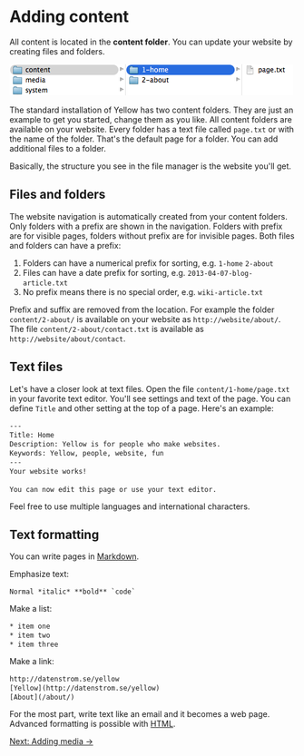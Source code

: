 Adding content
==============
All content is located in the **content folder**. You can update your website by creating files and folders.

![Screenshot](content-screenshot.png?raw=true)

The standard installation of Yellow has two content folders. They are just an example to get you started, change them as you like. All content folders are available on your website. Every folder has a text file called `page.txt` or with the name of the folder. That's the default page for a folder. You can add additional files to a folder.

Basically, the structure you see in the file manager is the website you'll get.

Files and folders
-----------------
The website navigation is automatically created from your content folders. Only folders with a prefix are shown in the navigation. Folders with prefix are for visible pages, folders without prefix are for invisible pages. Both files and folders can have a prefix:

1. Folders can have a numerical prefix for sorting, e.g. `1-home` `2-about`
2. Files can have a date prefix for sorting, e.g. `2013-04-07-blog-article.txt`
3. No prefix means there is no special order, e.g. `wiki-article.txt`

Prefix and suffix are removed from the location. For example the folder `content/2-about/` is available on your website as `http://website/about/`. The file `content/2-about/contact.txt` is available as `http://website/about/contact`. 

Text files
----------
Let's have a closer look at text files. Open the file `content/1-home/page.txt` in your favorite text editor. You'll see settings and text of the page. You can define `Title` and other setting at the top of a page. Here's an example:

    ---
    Title: Home
    Description: Yellow is for people who make websites.
    Keywords: Yellow, people, website, fun
    ---
    Your website works!
    
    You can now edit this page or use your text editor.

Feel free to use multiple languages and international characters.

Text formatting
---------------
You can write pages in [Markdown](http://en.wikipedia.org/wiki/Markdown).

Emphasize text:

    Normal *italic* **bold** `code`

Make a list:

    * item one
    * item two
    * item three

Make a link:

    http://datenstrom.se/yellow
    [Yellow](http://datenstrom.se/yellow)
    [About](/about/)

For the most part, write text like an email and it becomes a web page. Advanced formatting is possible with [HTML](http://en.wikipedia.org/wiki/HTML).

[Next: Adding media →](media.md)